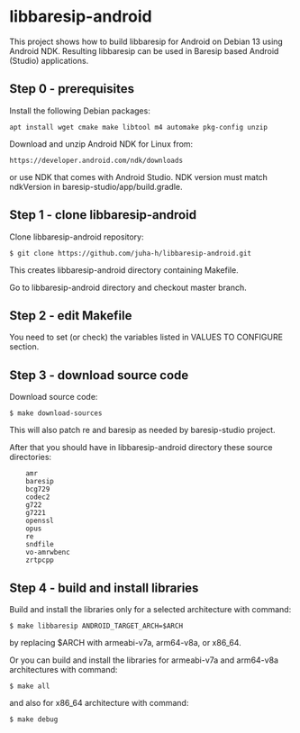 libbaresip-android
==================

This project shows how to build libbaresip for Android on Debian 13 using Android NDK. Resulting libbaresip can be used in Baresip based Android (Studio) applications.

## Step 0 - prerequisites

Install the following Debian packages:
```
apt install wget cmake make libtool m4 automake pkg-config unzip
```
Download and unzip Android NDK for Linux from:
```
https://developer.android.com/ndk/downloads
```
or use NDK that comes with Android Studio.  NDK version must match ndkVersion in baresip-studio/app/build.gradle.

## Step 1 - clone libbaresip-android

Clone libbaresip-android repository:
```
$ git clone https://github.com/juha-h/libbaresip-android.git
```
This creates libbaresip-android directory containing Makefile.

Go to libbaresip-android directory and checkout master branch.

## Step 2 - edit Makefile

You need to set (or check) the variables listed in VALUES TO CONFIGURE section.

## Step 3 - download source code

Download source code:
```
$ make download-sources
```
This will also patch re and baresip as needed by baresip-studio project.

After that you should have in libbaresip-android directory these source directories:
```
    amr
    baresip
    bcg729
    codec2
    g722
    g7221
    openssl
    opus
    re
    sndfile
    vo-amrwbenc
    zrtpcpp
```

## Step 4 - build and install libraries

Build and install the libraries only for a selected architecture with command:
```
$ make libbaresip ANDROID_TARGET_ARCH=$ARCH
```
by replacing $ARCH with armeabi-v7a, arm64-v8a, or x86_64.

Or you can build and install the libraries for armeabi-v7a and arm64-v8a architectures with command:
```
$ make all
```
and also for x86_64 architecture with command:
```
$ make debug
```
